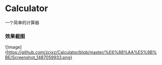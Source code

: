 # Calculator
一个简单的计算器
### 效果截图
![image]{https://github.com/zcjxz/Calculator/blob/master/%E6%88%AA%E5%9B%BE/Screenshot_1487059933.png}
